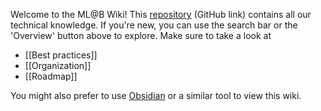 Welcome to the ML@B Wiki! This [repository](https://github.com/mlberkeley/wiki) (GitHub link) contains all our technical knowledge. If you're new, you can use the search bar or the 'Overview' button above to explore. Make sure to take a look at 

- [[Best practices]]
- [[Organization]]
- [[Roadmap]]

You might also prefer to use [Obsidian](https://obsidian.md) or a similar tool to view this wiki.